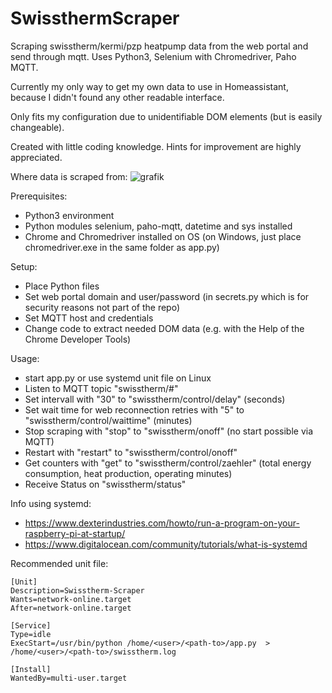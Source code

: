 # SwissthermScraper
Scraping swisstherm/kermi/pzp heatpump data from the web portal and send through mqtt. Uses Python3, Selenium with Chromedriver, Paho MQTT.

Currently my only way to get my own data to use in Homeassistant, because I didn't found any other readable interface.

Only fits my configuration due to unidentifiable DOM elements (but is easily changeable).

Created with little coding knowledge. Hints for improvement are highly appreciated.

Where data is scraped from:
![grafik](https://user-images.githubusercontent.com/76875781/147733333-31de635b-6b2e-4d15-adb4-5873575ca2ed.png)

Prerequisites:
- Python3 environment
- Python modules selenium, paho-mqtt, datetime and sys installed
- Chrome and Chromedriver installed on OS (on Windows, just place chromedriver.exe in the same folder as app.py)

Setup:
- Place Python files
- Set web portal domain and user/password 
  (in secrets.py which is for security reasons not part of the repo)
- Set MQTT host and credentials
- Change code to extract needed DOM data (e.g. with the Help of the Chrome Developer Tools)

Usage: 
- start app.py or use systemd unit file on Linux
- Listen to MQTT topic "swisstherm/#"
- Set intervall with "30" to "swisstherm/control/delay" (seconds)
- Set wait time for web reconnection retries with "5" to "swisstherm/control/waittime" (minutes)
- Stop scraping with "stop" to "swisstherm/onoff" (no start possible via MQTT)
- Restart with "restart" to "swisstherm/control/onoff"
- Get counters with "get" to "swisstherm/control/zaehler" (total energy consumption, heat production, operating minutes)
- Receive Status on "swisstherm/status"

Info using systemd:
- https://www.dexterindustries.com/howto/run-a-program-on-your-raspberry-pi-at-startup/
- https://www.digitalocean.com/community/tutorials/what-is-systemd

Recommended unit file:
```
[Unit]
Description=Swisstherm-Scraper
Wants=network-online.target
After=network-online.target

[Service]
Type=idle
ExecStart=/usr/bin/python /home/<user>/<path-to>/app.py  > /home/<user>/<path-to>/swisstherm.log

[Install]
WantedBy=multi-user.target
```
